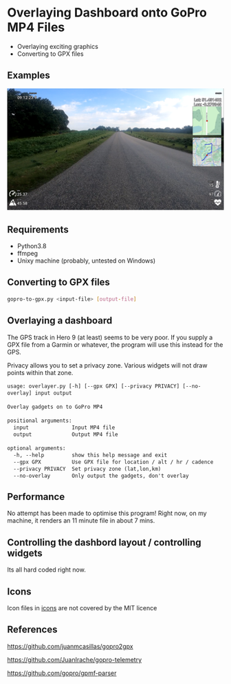 

# Overlaying Dashboard onto GoPro MP4 Files

- Overlaying exciting graphics
- Converting to GPX files

## Examples

![Example](examples/2021-09-22-example.png)

## Requirements

- Python3.8
- ffmpeg
- Unixy machine (probably, untested on Windows)


## Converting to GPX files

```bash
gopro-to-gpx.py <input-file> [output-file]
```

## Overlaying a dashboard

The GPS track in Hero 9 (at least) seems to be very poor. If you supply a GPX file from a Garmin or whatever, the 
program will use this instead for the GPS.

Privacy allows you to set a privacy zone. Various widgets will not draw points within that zone.

```
usage: overlayer.py [-h] [--gpx GPX] [--privacy PRIVACY] [--no-overlay] input output

Overlay gadgets on to GoPro MP4

positional arguments:
  input              Input MP4 file
  output             Output MP4 file

optional arguments:
  -h, --help         show this help message and exit
  --gpx GPX          Use GPX file for location / alt / hr / cadence
  --privacy PRIVACY  Set privacy zone (lat,lon,km)
  --no-overlay       Only output the gadgets, don't overlay
```

## Performance

No attempt has been made to optimise this program! Right now, on my machine, it renders an 11 minute file in about 7 mins.

## Controlling the dashbord layout / controlling widgets

Its all hard coded right now.

## Icons

Icon files in [icons](gopro_overlay/icons) are not covered by the MIT licence



## References

https://github.com/juanmcasillas/gopro2gpx

https://github.com/JuanIrache/gopro-telemetry

https://github.com/gopro/gpmf-parser

